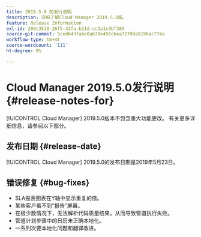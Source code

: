 ```yaml
---
title: 2019.5.0 的发行说明
description: 详细了解Cloud Manager 2019.5.0版。
feature: Release Information
exl-id: 209c3510-26f5-42fa-b11d-cc1a1c9bf389
source-git-commit: 5ced643fabe0a670e456cbea72f9da8196ac774a
workflow-type: tm+mt
source-wordcount: '111'
ht-degree: 8%

---
```


# Cloud Manager 2019.5.0发行说明 {#release-notes-for}

[!UICONTROL Cloud Manager] 2019.5.0版本不包含重大功能更改。 有关更多详细信息，请参阅以下部分。

## 发布日期 {#release-date}

[!UICONTROL Cloud Manager] 2019.5.0的发布日期是2019年5月23日。


## 错误修复 {#bug-fixes}

* SLA报表图表在Y轴中显示重复的值。
* 某些客户看不到“报告”屏幕。
* 在极少数情况下，无法解析代码质量结果，从而导致管道执行失败。
* 管道计划步骤中的日历未正确本地化。
* 一系列次要本地化问题和翻译改进。
